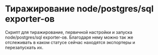 # Тиражирование node/postgres/sql exporter-ов
Скрипт для тиражирование, первичной настройки и запуска node/postgres/sql exporter-ов.
Благодаря нему можно так же отслеживать в каком статусе сейчас находятся экспортеры и перезапускать их.
